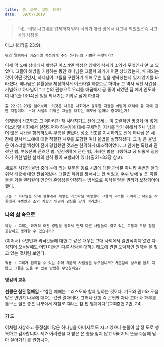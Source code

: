 ```yaml
---
title:  종, 과부, 고아, 외국인
date:   09/07/2019
---
```


> <p>“너는 이방 나그네를 압제하지 말라 너희가 애굽 땅에서 나그네 되었었은즉 나그네의 사정을
아느니라”(출 23:9).</p>

`위의 말씀에서 이스라엘 백성에게 주신 하나님의 기별은 무엇인가?`

이제 막 노예 상태에서 해방된 이스라엘 백성은 압제와 착취와 소외가 무엇인지 알
고 있었다. 그들이 해방을 기념하는 동안 하나님은 그들이 과거에 어떤 상태였는지, 배
제되는 것이 어떤 것인지, 하나님이 그들을 구원하기 위해 무슨 일을 행하셨는지 잊지
않기를 바라셨다. 하나님은 유월절을 제정하셔서 이스라엘 백성으로 하여금 그 역사
적인 사건을 기념하고 하나님이 “그 손의 권능으로 우리를 애굽에서 곧 종이 되었던 집
에서 인도하여 내”(출 13:14)신 일을 되새기는 기회로 삼게 하셨다.

`출 22:21~23을 읽어보라. 이것은 새로운 사회에서 불우한 자들을 어떻게 대해야 할
지에 관한 지침이다. 노예 시절의 기억은 그들을 대하는 태도에 얼마나 중요했는가?`

십계명이 선포되고 그 메아리가 채 사라지기도 전에 모세는 이 포괄적인 명령이 어
떻게 이스라엘 사회에서 실천되어야 하는지에 대해 구체적인 지시를 받기 위해서 하나
님과 더 많은 시간을 함께하도록 부름을 받았다. 성소 건조를 지시하기도 전에 하나님
은 세 장에 걸쳐서 노예에 대한 적절한 처우를 포함한 여러 율법을 설명하셨다. 그 같
은 율법은 이스라엘 백성이 전에 경험했던 것과는 현격하게 대조적이었다. 그 안에는
폭행과 관련된 법, 부동산과 관련된 법, 일상생활에 관한 법, 이러한 법을 시행하고 공
의롭게 집행하기 위한 법원 설치의 원칙 등이 포함되어 있다(출 21~33장 참고).

새로운 사회의 율법 중에 눈에 띄는 부분은 동료 시민에 대한 관심뿐 아니라 주변인
들과 취약 계층에 대한 관심이었다. 그들은 착취를 당해서는 안 되었고, 추수 밭에 남
은 곡물들을 거둘 권리같이 인간의 존엄성을 인정하는 방식으로 음식을 얻을 권리가
보장되어야 했다.

`교훈 : 하나님은 노예 생활에서 해방된 이스라엘 백성들이 그들의 과거를 기억하고
새로운 사회에서 주변인과 소외 계층의 인권에 관심을 갖기 바라셨다.`

### 나의 삶 속으로

`묵상 : 그대는 과거의 어떤 경험을 통해서 현재 다른 사람들이 겪고 있는 고통과 부당
함을 공감하고 염려할 수 있습니까?`

(이어서) 주변인과 외국인들에 대한 그 같은 대우는 고대 사회에서 일반적이지 않았
다. 심지어 오늘날에도 어떤 이들은 다른 사람을 대하는 태도에 관한 도덕적인 원칙들
을 잊고 있는 것처럼 보인다.

`적용 : 그대가 접촉할 수 있는 취약 계층의 사람들은 누구입니까? 자존감에 상처를 입히
지 않고 그들을 도울 수 있는 방법은 무엇일까요?`

#### 영감의 교훈

**선행은 참된 열매임 -** “참된 예배는 그리스도와 함께
일하는 것이다. 기도와 권고와 도움말은 빈번히 나무에
매다는 값싼 열매이다. 그러나 선행 즉 곤핍한 자나 고아
와 과부를 돌보는 일은 좋은 나무에서 저절로 자라는 참
된 열매이다”(교회증언 2권, 24).

#### 기 도

이처럼 자상하고 동정심이
많은 하나님을 아버지로 모
시고 있으니 눈물이 날 정
도로 행복하고 감사합니다.
제가 어려웠을 때 받은 은
총을 잊지 않고 아버지의
뜻을 마음에 담아 살아가기
를 원합니다.